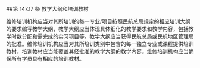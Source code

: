 ##第 147.17 条 教学大纲和培训教材 

维修培训机构应当对其所培训的每一专业/项目按照民航总局规定的相应培训大纲的要求编写教学大纲，教学大纲应当体现具体细化的教学要求和教学内容，包括教学时数分配和需完成的实习项目等。教学大纲应当获得民航总局或民航地区管理局的批准。维修培训机构应当对其所培训类别中包含的每一独立专业或课程提供培训教材，培训教材应当能覆盖其经批准的教学大纲的教学内容。维修培训机构应当确保所有学员具有相应的培训教材。
